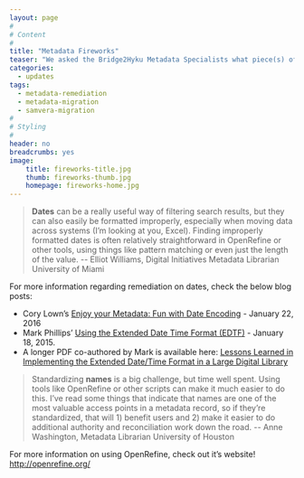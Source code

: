 ```yaml
---
layout: page
#
# Content
#
title: "Metadata Fireworks"
teaser: "We asked the Bridge2Hyku Metadata Specialists what piece(s) of metadata offered the most “bang for the buck” to remediate. Here’s what they said."
categories:
  - updates
tags:
  - metadata-remediation
  - metadata-migration
  - samvera-migration
#
# Styling
#
header: no
breadcrumbs: yes
image:
    title: fireworks-title.jpg
    thumb: fireworks-thumb.jpg
    homepage: fireworks-home.jpg
---
```


> <strong>Dates</strong> can be a really useful way of filtering search results, but they can also easily be formatted improperly, especially when moving data across systems (I’m looking at you, Excel).  Finding improperly formatted dates is often relatively straightforward in OpenRefine or other tools, using things like pattern matching or even just the length of the value. -- Elliot Williams, Digital Initiatives Metadata Librarian University of Miami

For more information regarding remediation on dates, check the below blog posts:   
<ul><li>Cory Lown’s <a href="https://blogs.library.duke.edu/bitstreams/2016/01/22/enjoy-your-metadata-fun-with-date-encoding/">Enjoy your Metadata: Fun with Date Encoding</a> - January 22, 2016</li>

<li>Mark Phillips’ <a href="https://vphill.com/journal/post/4112/">Using the Extended Date Time Format (EDTF)</a> - January 18, 2015.</li>
<li>A longer PDF co-authored by Mark is available here: <a href="http://dcpapers.dublincore.org/pubs/article/download/3671/1894">Lessons Learned in Implementing the Extended Date/Time Format in a Large Digital Library</a></li></ul>


> Standardizing <strong>names</strong> is a big challenge, but time well spent. Using tools like OpenRefine or other scripts can make it much easier to do this. I’ve read some things that indicate that names are one of the most valuable access points in a metadata record, so if they’re standardized, that will 1) benefit users and 2) make it easier to do additional authority and reconciliation work down the road. -- Anne Washington, Metadata Librarian University of Houston

For more information on using OpenRefine, check out it’s website! <a href="http://openrefine.org/">http://openrefine.org/</a>
